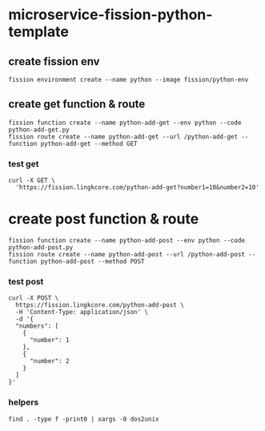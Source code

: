 # microservice-fission-python-template
## create fission env
	fission environment create --name python --image fission/python-env 
## create get function & route
	fission function create --name python-add-get --env python --code python-add-get.py
	fission route create --name python-add-get --url /python-add-get --function python-add-get --method GET
### test get
	curl -X GET \
	  'https://fission.lingkcore.com/python-add-get?number1=10&number2=10' 
# create post function & route
	fission function create --name python-add-post --env python --code python-add-post.py
	fission route create --name python-add-post --url /python-add-post --function python-add-post --method POST
### test post
	curl -X POST \
	  https://fission.lingkcore.com/python-add-post \
	  -H 'Content-Type: application/json' \
	  -d '{
	  "numbers": [
	  	{ 
	      "number": 1
	    },
	    {
	      "number": 2
	    }
	  ]
	}'


### helpers
	find . -type f -print0 | xargs -0 dos2unix
	

